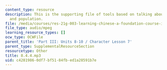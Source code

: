 ```yaml
---
content_type: resource
description: This is the supporting file of tools based on talking about size of citiesm
  and population.
file: /media/courses/res-21g-003-learning-chinese-a-foundation-course-in-mandarin-spring-2011/c42819860df7bf5184fbed1a28591b7e_8.4.4.mp3
file_type: audio/mpeg
learning_resource_types: []
ocw_type: OCWFile
parent_title: 'Part III: Units 8-10 / Character Lesson 7'
parent_type: SupplementalResourceSection
resourcetype: Other
title: 8.4.4.mp3
uid: c4281986-0df7-bf51-84fb-ed1a28591b7e
---
```

